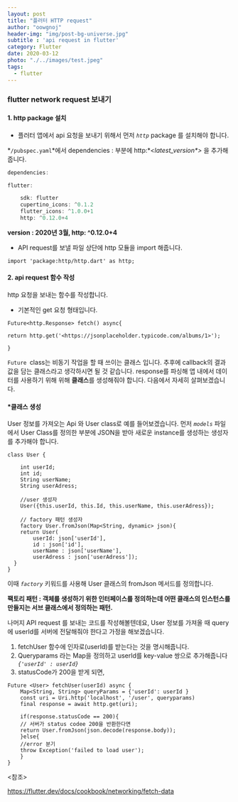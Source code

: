 ```yaml
---
layout: post
title: "플러터 HTTP request"
author: "oowgnoj"
header-img: "img/post-bg-universe.jpg"
subtitle : 'api request in flutter'
category: Flutter
date: 2020-03-12
photo: "./../images/test.jpeg"
tags:
  - flutter
---
```


### flutter network request 보내기

#### 1. http package 설치

- 플러터 앱에서 api 요청을 보내기 위해서 먼저 *`http`* package 를 설치해야 합니다.

*`/pubspec.yaml`\*에서 dependencies : 부분에 http:\*<*latest_version\*>* 을 추가해 줍니다.

```dart
dependencies:

flutter:

	sdk: flutter
	cupertino_icons: ^0.1.2
	flutter_icons: ^1.0.0+1
	http: ^0.12.0+4
```

**version : 2020년 3월, http: ^0.12.0+4**

- API request를 보낼 파일 상단에 http 모듈을 import 해줍니다.

```*dart*
import 'package:http/http.dart' as http;
```

#### 2. api request 함수 작성

http 요청을 보내는 함수를 작성합니다.

- 기본적인 get 요청 형태입니다.

```*dart*
Future<http.Response> fetch() async{

return http.get('<https://jsonplaceholder.typicode.com/albums/1>');

}
```

`Future `class는 비동기 작업을 할 때 쓰이는 클래스 입니다. 추후에 callback의 결과값을 담는 클래스라고 생각하시면 될 것 같습니다. response를 파싱해 앱 내에서 데이터를 사용하기 위해 위해 **클래스**를 생성해줘야 합니다. 다음에서 자세히 살펴보겠습니다.

#### *클래스 생성

User 정보를 가져오는 Api 와 User class로 예를 들어보겠습니다. 먼저 *`models`* 파일에서 User Class를 정의한 부분에 JSON을 받아 새로운 instance를 생성하는 생성자를 추가해야 합니다.

```*dart*
class User {

	int userId;
	int id;
	String userName;
	String userAdress;

	//user 생성자
	User({this.userId, this.Id, this.userName, this.userAdress});
	
	// factory 패턴 생성자
	factory User.fromJson(Map<String, dynamic> json){
	return User(
		userId: json['userId'],
		id : json['id'],
		userName : json['userName'],
		userAdress : json['userAdress']);
  }
}
```

이때 *`factory`* 키워드를 사용해 User 클래스의 fromJson 메서드를 정의합니다.

**팩토리 패턴 : 객체를 생성하기 위한 인터페이스를 정의하는데 어떤 클래스의 인스턴스를 만들지는 서브 클래스에서 정의하는 패턴.**

나머지 API request 를 보내는 코드를 작성해볼텐데요, User 정보를 가져올 때 query에 userId를 서버에 전달해줘야 한다고 가정을 해보겠습니다.

1. fetchUser 함수에 인자로(userId)를 받는다는 것을 명시해줍니다.
2. Queryparams 라는 Map을 정의하고 userId를 key-value 쌍으로 추가해줍니다 *`{'userId' : userId}`*
3. statusCode가 200을 받게 되면,

```*dart*
Future <User> fetchUser(userId) async {
	Map<String, String> queryParams = {'userId': userId }
	const uri = Uri.http('localhost', '/user', queryparams)
	final response = await http.get(uri);
	
	if(response.statusCode == 200){
	// 서버가 status codee 200을 반환한다면
	return User.fromJson(json.decode(response.body));
	}else{
	//error 분기
	throw Exception('failed to load user');
	}
}
```



<참조>

https://flutter.dev/docs/cookbook/networking/fetch-data